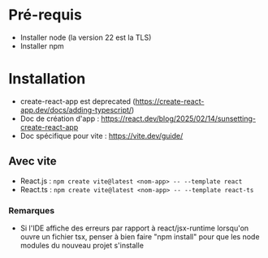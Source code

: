# Pré-requis

- Installer node (la version 22 est la TLS)
- Installer npm


# Installation

- create-react-app est deprecated (https://create-react-app.dev/docs/adding-typescript/)
- Doc de création d'app : https://react.dev/blog/2025/02/14/sunsetting-create-react-app
- Doc spécifique pour vite : https://vite.dev/guide/

## Avec vite

- React.js : `npm create vite@latest <nom-app> -- --template react`
- React.ts : `npm create vite@latest <nom-app> -- --template react-ts`

### Remarques

- Si l'IDE affiche des erreurs par rapport à react/jsx-runtime lorsqu'on ouvre un fichier tsx, penser à bien faire "npm install" pour que les node modules du nouveau projet s'installe